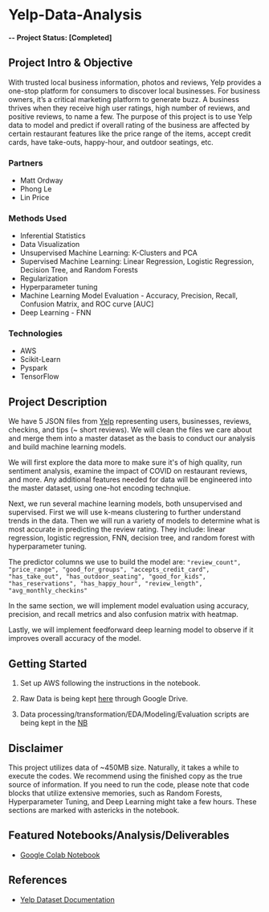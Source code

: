 # Yelp-Data-Analysis
#### -- Project Status: [Completed]

## Project Intro & Objective
With trusted local business information, photos and reviews, Yelp provides a one-stop platform for consumers to discover local businesses. For business owners, it’s a critical marketing platform to generate buzz. A business thrives when they receive high user ratings, high number of reviews, and positive reviews, to name a few. The purpose of this project is to use Yelp data to model and predict if overall rating of the business are affected by certain restaurant features like the price range of the items, accept credit cards, have take-outs, happy-hour, and outdoor seatings, etc.


### Partners
* Matt Ordway
* Phong Le
* Lin Price

### Methods Used
* Inferential Statistics
* Data Visualization
* Unsupervised Machine Learning: K-Clusters and PCA
* Supervised Machine Learning: Linear Regression, Logistic Regression, Decision Tree, and Random Forests
* Regularization
* Hyperparameter tuning
* Machine Learning Model Evaluation - Accuracy, Precision, Recall, Confusion Matrix, and ROC curve [AUC]
* Deep Learning - FNN


### Technologies
* AWS
* Scikit-Learn
* Pyspark
* TensorFlow

## Project Description
We have 5 JSON files from [Yelp](https://www.yelp.com/dataset/documentation/main) representing users, businesses, reviews, checkins, and tips (~ short reviews). We will clean the files we care about and merge them into a master dataset as the basis to conduct our analysis and build machine learning models. 

We will first explore the data more to make sure it's of high quality, run sentiment analysis, examine the impact of COVID on restaurant reviews, and more. Any additional features needed for data will be engineered into the master dataset, using one-hot encoding technqiue. 

Next, we run several machine learning models, both unsupervised and supervised. First we will use k-means clustering to further understand trends in the data. Then we will run a variety of models to determine what is most accurate in predicting the review rating. They include: linear regression, logistic regression, FNN, decision tree, and random forest with hyperparameter tuning.

The predictor columns we use to build the model are:
```"review_count", "price_range", "good_for_groups", "accepts_credit_card", "has_take_out", "has_outdoor_seating", "good_for_kids", "has_reservations", "has_happy_hour", "review_length", "avg_monthly_checkins"```

In the same section, we will implement model evaluation using accuracy, precision, and recall metrics and also confusion matrix with heatmap. 

Lastly, we will implement feedforward deep learning model to observe if it improves overall accuracy of the model. 

## Getting Started

1. Set up AWS following the instructions in the notebook.

3. Raw Data is being kept [here](https://drive.google.com/drive/folders/1B9sT11g-F-R3ifkLe9rloA4phKzbAO8Z?usp=share_link) through Google Drive.
    
3. Data processing/transformation/EDA/Modeling/Evaluation scripts are being kept in the [NB](https://colab.research.google.com/drive/1uBpqYS_SEux-N97jmCCxvRGMIm-mNctm?usp=share_link)

## Disclaimer
This project utilizes data of ~450MB size. Naturally, it takes a while to execute the codes. We recommend using the finished copy as the true source of information. If you need to run the code, please note that code blocks that utilize extensive memories, such as Random Forests, Hyperparameter Tuning, and Deep Learning might take a few hours. These sections are marked with astericks in the notebook.

## Featured Notebooks/Analysis/Deliverables
* [Google Colab Notebook](https://colab.research.google.com/drive/1uBpqYS_SEux-N97jmCCxvRGMIm-mNctm?usp=share_link)

## References
* [Yelp Dataset Documentation](https://www.yelp.com/dataset/documentation/main)
